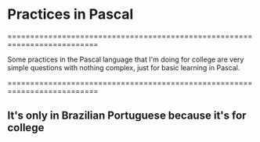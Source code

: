 # Practices in Pascal

==========================================================================

Some practices in the Pascal language that I'm doing for college are very simple questions with nothing complex, just for basic learning in Pascal.

==========================================================================

## It's only in Brazilian Portuguese because it's for college